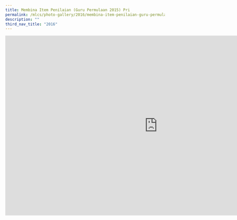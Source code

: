 ```yaml
---
title: Membina Item Penilaian (Guru Permulaan 2015) Pri
permalink: /mlcs/photo-gallery/2016/membina-item-penilaian-guru-permulaan-2015-pri/
description: ""
third_nav_title: "2016"
---
```

<iframe allowfullscreen="true" height="569" width="960" frameborder="0" src="https://docs.google.com/presentation/d/e/2PACX-1vTxn4vHTqK6RdF4qDFbkKPEzGkeHPQg8p0tMt8a9QJqGcWfb_sjgpBQ9hiD2abCuL6hR1VryRjypBSc/embed?start=false&amp;loop=false&amp;delayms=5000"></iframe>